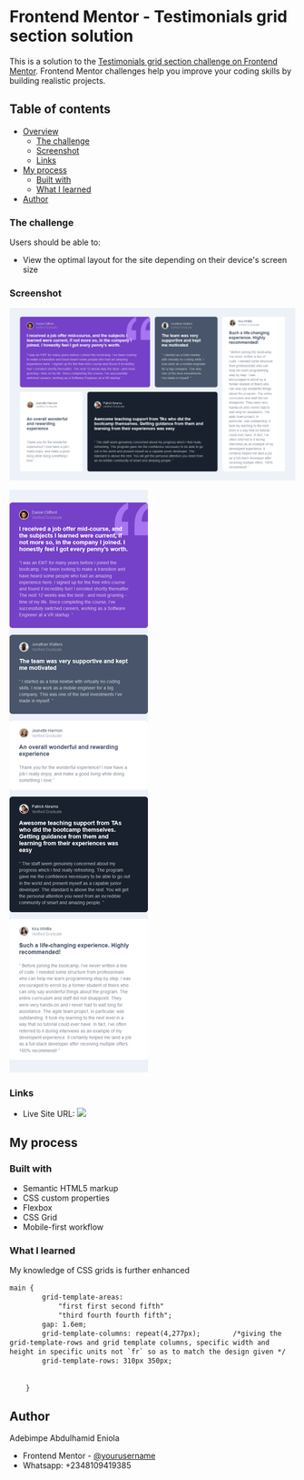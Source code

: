 # Frontend Mentor - Testimonials grid section solution

This is a solution to the [Testimonials grid section challenge on Frontend Mentor](https://www.frontendmentor.io/challenges/testimonials-grid-section-Nnw6J7Un7). Frontend Mentor challenges help you improve your coding skills by building realistic projects. 

## Table of contents

- [Overview](#overview)
  - [The challenge](#the-challenge)
  - [Screenshot](#screenshot)
  - [Links](#links)
- [My process](#my-process)
  - [Built with](#built-with)
  - [What I learned](#what-i-learned)
- [Author](#author)

### The challenge

Users should be able to:

- View the optimal layout for the site depending on their device's screen size

### Screenshot
![](screenshots/desktop.png)

![](screenshots/mobile.png)

### Links

- Live Site URL:  ![](https://adebimpeabdulhamideniola.github.io/testimonial_grid/)

## My process

### Built with

- Semantic HTML5 markup
- CSS custom properties
- Flexbox
- CSS Grid
- Mobile-first workflow


### What I learned
My knowledge of CSS  grids is further enhanced
```
main {
        grid-template-areas: 
            "first first second fifth"
            "third fourth fourth fifth";
        gap: 1.6em;
        grid-template-columns: repeat(4,277px);        /*giving the grid-template-rows and grid template columns, specific width and height in specific units not `fr` so as to match the design given */ 
        grid-template-rows: 310px 350px;

    
    }

```

## Author
Adebimpe Abdulhamid Eniola
- Frontend Mentor - [@yourusername](https://www.frontendmentor.io/profile/yourusername)
- Whatsapp: +2348109419385
